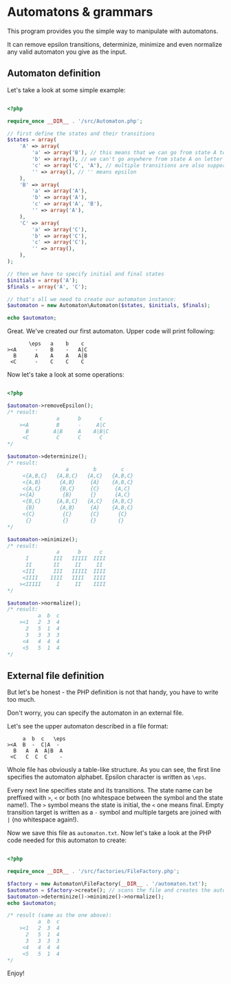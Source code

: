 Automatons & grammars
=====================

This program provides you the simple way to manipulate with automatons.

It can remove epsilon transitions, determinize, minimize and even normalize
any valid automaton you give as the input.



Automaton definition
--------------------

Let's take a look at some simple example:

```php

<?php

require_once __DIR__ . '/src/Automaton.php';

// first define the states and their transitions
$states = array(
	'A' => array(
		'a' => array('B'), // this means that we can go from state A to state B on letter 'a'
		'b' => array(), // we can't go anywhere from state A on letter 'b'
		'c' => array('C', 'A'), // multiple transitions are also supported
		'' => array(), // '' means epsilon
	),
	'B' => array(
		'a' => array('A'),
		'b' => array('A'),
		'c' => array('A', 'B'),
		'' => array('A'),
	),
	'C' => array(
		'a' => array('C'),
		'b' => array('C'),
		'c' => array('C'),
		'' => array(),
	),
);

// then we have to specify initial and final states
$initials = array('A');
$finals = array('A', 'C');

// that's all we need to create our automaton instance:
$automaton = new Automaton\Automaton($states, $initials, $finals);

echo $automaton;

```

Great. We've created our first automaton. Upper code will print following:

```
       \eps   a    b    c
><A      -    B    -   A|C
  B      A    A    A   A|B
 <C      -    C    C    C
```

Now let's take a look at some operations:

```php

<?php

$automaton->removeEpsilon();
/* result:
	            a      b      c
	><A         B      -     A|C
	  B        A|B     A    A|B|C
	 <C         C      C      C
*/

$automaton->determinize();
/* result:
	               a        b        c
	 <{A,B,C}   {A,B,C}   {A,C}   {A,B,C}
	 <{A,B}      {A,B}     {A}    {A,B,C}
	 <{A,C}      {B,C}     {C}     {A,C}
	><{A}         {B}      {}      {A,C}
	 <{B,C}     {A,B,C}   {A,C}   {A,B,C}
	  {B}        {A,B}     {A}    {A,B,C}
	 <{C}         {C}      {C}      {C}
	  {}          {}       {}       {}
*/

$automaton->minimize();
/* result:
	            a      b      c
	  I        III   IIIII  IIII
	  II       II     II     II
	 <III      III   IIIII  IIII
	 <IIII    IIII   IIII   IIII
	><IIIII     I     II    IIII
*/

$automaton->normalize();
/* result:
	      a  b  c
	><1   2  3  4
	  2   5  1  4
	  3   3  3  3
	 <4   4  4  4
	 <5   5  1  4
*/

```



External file definition
------------------------

But let's be honest - the PHP definition is not that handy, you have to write too much.

Don't worry, you can specify the automaton in an external file.

Let's see the upper automaton described in a file format:

```
     a  b  c   \eps
><A  B  -  C|A  -
  B   A  A  A|B  A
 <C   C  C  C    -
```

Whole file has obviously a table-like structure. As you can see, the first line specifies the
automaton alphabet. Epsilon character is written as `\eps`.

Every next line specifies state and its transitions. The state name can be preffixed with `>`, `<` or both
(no whitespace between the symbol and the state name!). The `>` symbol means the state is initial, the `<` one
means final. Empty transition target is written as a `-` symbol and multiple targets are joined with `|`
(no whitespace again!).

Now we save this file as `automaton.txt`. Now let's take a look at the PHP code needed
for this automaton to create:

```php

<?php

require_once __DIR__ . '/src/factories/FileFactory.php';

$factory = new Automaton\FileFactory(__DIR__ . '/automaton.txt');
$automaton = $factory->create(); // scans the file and creates the automaton instance
$automaton->determinize()->minimize()->normalize();
echo $automaton;

/* result (same as the one above):
	      a  b  c
	><1   2  3  4
	  2   5  1  4
	  3   3  3  3
	 <4   4  4  4
	 <5   5  1  4
*/

```

Enjoy!
